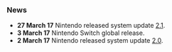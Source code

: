 <noinclude>

### News

</noinclude>

  - **27 March 17** Nintendo released system update
    [2.1](2.1.md "wikilink").
  - **3 March 17** Nintendo Switch global release.
  - **2 March 17** Nintendo released system update
    [2.0](2.0.md "wikilink").
